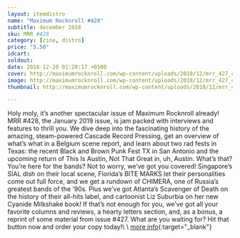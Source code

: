 ```yaml
---
layout: itemdistro
name: "Maximum Rocknroll #428"
subtitle: december 2018
sku: MRR #428
category: [zine, distro]
price: "5.50"
idcart:
soldout:
date: 2018-12-20 01:20:17 +0100
cover: http://maximumrocknroll.com/wp-content/uploads/2018/12/mrr_427_cvr.jpg
image: http://maximumrocknroll.com/wp-content/uploads/2018/12/mrr_427_cvr.jpg
thumbnail: http://maximumrocknroll.com/wp-content/uploads/2018/12/mrr_427_cvr.jpg

---
```


Holy moly, it’s another spectacular issue of Maximum Rocknroll already! MRR #428, the January 2019 issue, is jam packed with interviews and features to thrill you. We dive deep into the fascinating history of the amazing, steam-powered Cascade Record Pressing, get an overview of what’s what in a Belgium scene report, and learn about two rad fests in Texas: the recent Black and Brown Punk Fest TX in San Antonio and the upcoming return of This Is Austin, Not That Great in, uh, Austin. What’s that? You’re here for the bands? Not to worry, we’ve got you covered! Singapore’s SIAL dish on their local scene, Florida’s BITE MARKS let their personalities come out full force, and we get a rundown of CHIMERA, one of Russia’s greatest bands of the ’90s. Plus we’ve got Atlanta’s Scavenger of Death on the history of their all-hits label, and cartoonist Liz Suburbia on her new Cyanide Milkshake book! If that’s not enough for you, we’ve got all your favorite columns and reviews, a hearty letters section, and, as a bonus, a reprint of some material from issue #427. What are you waiting for? Hit that button now and order your copy today!\\
\\
[more info](http://www.maximumrocknroll.com){:target="_blank"}